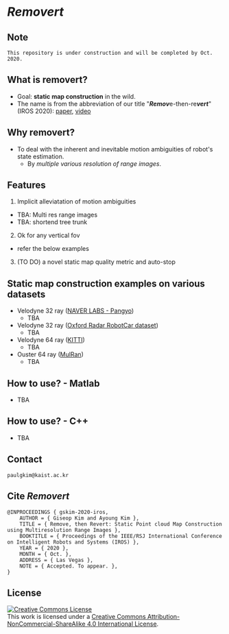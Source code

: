 # *Removert*

## Note
```
This repository is under construction and will be completed by Oct. 2020. 
```

## What is removert?
- Goal: **static map construction** in the wild. 
- The name is from the abbreviation of our title "***Remov***e-then-re***vert***" (IROS 2020): [paper](https://irap.kaist.ac.kr/publications/gskim-2020-iros.pdf), [video](https://youtu.be/M9PEGi5fAq8)


## Why removert?
- To deal with the inherent and inevitable motion ambiguities of robot's state estimation.
  - By *multiple various resolution of range images*. 

## Features 
1. Implicit alleviatation of motion ambiguities  
  - TBA: Multi res range images 
  - TBA: shortend tree trunk 

2. Ok for any vertical fov
  - refer the below examples 
  
3. (TO DO) a novel static map quality metric and auto-stop   


## Static map construction examples on various datasets
  - Velodyne 32 ray ([NAVER LABS - Pangyo](https://challenge.naverlabs.com/))
    - TBA
  - Velodyne 32 ray ([Oxford Radar RobotCar dataset](https://oxford-robotics-institute.github.io/radar-robotcar-dataset/documentation))
    - TBA
  - Velodyne 64 ray ([KITTI](http://www.cvlibs.net/datasets/kitti/eval_odometry.php))
    - TBA
  - Ouster 64 ray ([MulRan](https://sites.google.com/view/mulran-pr/home))
    - TBA
    
    
## How to use? - Matlab 
- TBA

## How to use? - C++
- TBA

## Contact 
```
paulgkim@kaist.ac.kr
```

## Cite *Removert*
```
@INPROCEEDINGS { gskim-2020-iros,
    AUTHOR = { Giseop Kim and Ayoung Kim },
    TITLE = { Remove, then Revert: Static Point cloud Map Construction using Multiresolution Range Images },
    BOOKTITLE = { Proceedings of the IEEE/RSJ International Conference on Intelligent Robots and Systems (IROS) },
    YEAR = { 2020 },
    MONTH = { Oct. },
    ADDRESS = { Las Vegas },
    NOTE = { Accepted. To appear. },
}
```

## License
 <a rel="license" href="http://creativecommons.org/licenses/by-nc-sa/4.0/"><img alt="Creative Commons License" style="border-width:0" src="https://i.creativecommons.org/l/by-nc-sa/4.0/88x31.png" /></a><br />This work is licensed under a <a rel="license" href="http://creativecommons.org/licenses/by-nc-sa/4.0/">Creative Commons Attribution-NonCommercial-ShareAlike 4.0 International License</a>.

